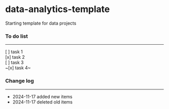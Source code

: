 # data-analytics-template

Starting template for data projects

### To do list

---

[ ] task 1  
[x] task 2  
[ ] task 3  
~[x] task 4~

### Change log

---

- 2024-11-17 added new items
- 2024-11-17 deleted old items
